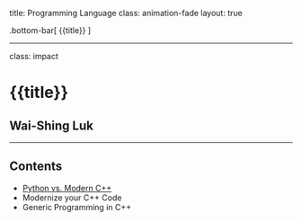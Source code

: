 title: Programming Language
class: animation-fade
layout: true

<!-- This slide will serve as the base layout for all your slides -->
.bottom-bar[
  {{title}}
]

---

class: impact

# {{title}}
## Wai-Shing Luk

---

## Contents

- [Python vs. Modern C++](py2cpp.html)
- Modernize your C++ Code
- Generic Programming in C++